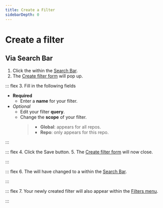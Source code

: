 ```yaml
---
title: Create a Filter
sidebarDepth: 0
---
```


# Create a filter

## Via Search Bar

<GsfSearchBar
   variant="new"
   query="is:open is:issue label:enhancement"
   width="100%"/>

1. Click the <GsfIcon icon="heartOutline"/> within the [Search Bar](/elements/search-bar/).
2. The [Create filter form](/elements/filter-form/create-filter) will pop up.

::: flex
3. Fill in the following fields
   - **Required**
      - Enter a **name** for your filter.
   - *Optional*
     - Edit your filter **query**.
     - Change the **scope** of your filter.
       > - **Global**: appears for all repos.
       > - **Repo**: only appears for this repo.

<GsfFilterForm
   is-new
   query="is:open is:issue label:enhancement"/>
:::

::: flex
4. Click the <GsfButton theme="success" sm>Save</GsfButton> button.
5. The [Create filter form](/elements/filter-form/create-filter) will now close.

<GsfFilterForm
   is-new
   name="Enhancements"
   query="is:open is:issue label:enhancement"/>
:::

::: flex
6. The <GsfIcon icon="heartOutline"/> will have changed to a <GsfIcon icon="heart"/> within the [Search Bar](/elements/search-bar/).

<GsfSearchBar
   variant="repo"
   name="Enhancements"
   width="100%"/>
:::

::: flex
7. Your newly created filter will also appear within the [Filters menu](/elements/filters-menu/filters).

<GsfFiltersMenu hide-hovered hide-pinned/>
:::
